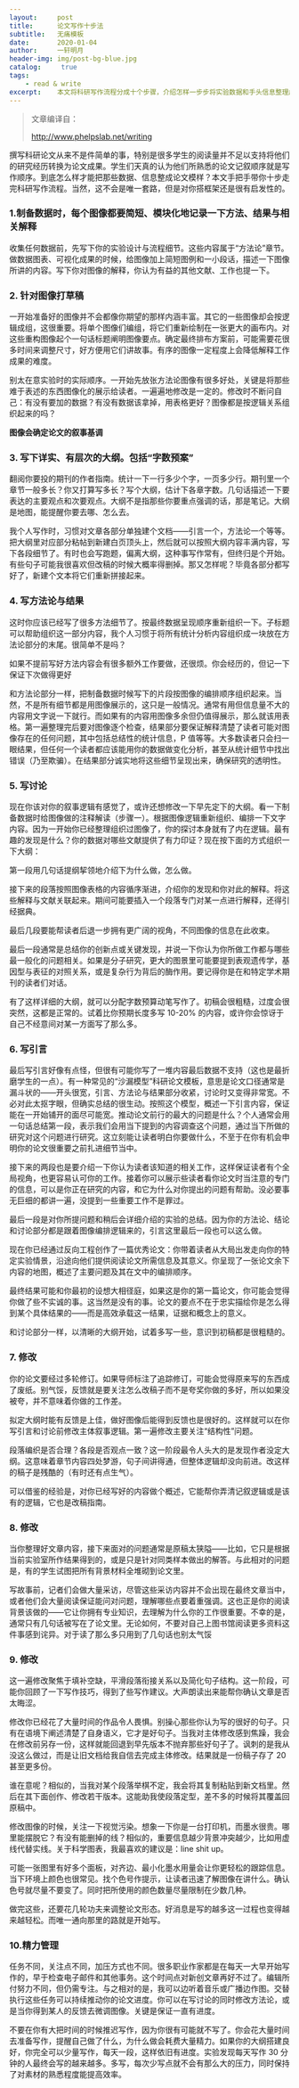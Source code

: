 ```yaml
---
layout:		post
title:  	论文写作十步法
subtitle:   无痛模板
date:       2020-01-04
author:     一轩明月
header-img: img/post-bg-blue.jpg
catalog: 	 true
tags:
    - read & write
excerpt:    本文将科研写作流程分成十个步骤，介绍怎样一步步将实验数据和手头信息整理成一般常见的论文格式。强调写论文不是按结构顺序写好的，而是以实验结论、图像为核心一点点丰满起来的
---
```


> 文章编译自：
>
> http://www.phelpslab.net/writing

撰写科研论文从来不是件简单的事，特别是很多学生的阅读量并不足以支持将他们的研究经历转换为论文成果。学生们天真的认为他们所熟悉的论文记叙顺序就是写作顺序。到底怎么样才能把那些数据、信息整成论文模样？本文手把手带你十步走完科研写作流程。当然，这不会是唯一套路，但是对你搭框架还是很有启发性的。

### 1.制备数据时，每个图像都要简短、模块化地记录一下方法、结果与相关解释

收集任何数据前，先写下你的实验设计与流程细节。这些内容属于“方法论”章节。做数据图表、可视化成果的时候，给图像加上简短图例和一小段话，描述一下图像所讲的内容。写下你对图像的解释，你认为有益的其他文献、工作也提一下。

### 2. 针对图像打草稿

一开始准备好的图像并不会都像你期望的那样内涵丰富。其它的一些图像却会按逻辑成组，这很重要。将单个图像们编组，将它们重新绘制在一张更大的画布内。对这些重构图像起个一句话标题阐明图像要点。确定最终排布方案前，可能需要花很多时间来调整尺寸，好方便用它们讲故事。有序的图像一定程度上会降低解释工作成果的难度。

别太在意实验时的实际顺序。一开始先放张方法论图像有很多好处，关键是将那些难于表述的东西图像化的展示给读者。一遍遍地修改是一定的。修改时不断问自己：有没有要加的数据？有没有数据该拿掉，用表格更好？图像都是按逻辑关系组织起来的吗？

**图像会确定论文的叙事基调**

### 3. 写下详实、有层次的大纲。包括“字数预案”

翻阅你要投的期刊的作者指南。统计一下一行多少个字，一页多少行。期刊里一个章节一般多长？你又打算写多长？写个大纲，估计下各章字数。几句话描述一下要表达的主要观点和次要观点。大纲不是指那些你要重点强调的话，那是笔记。大纲是地图，能提醒你要去哪、怎么去。

我个人写作时，习惯对文章各部分单独建个文档——引言一个，方法论一个等等。把大纲里对应部分粘帖到新建白页顶头上，然后就可以按照大纲内容丰满内容，写下各段细节了。有时也会写跑题，偏离大纲，这种事写作常有，但终归是个开始。有些句子可能我很喜欢但改稿的时候大概率得删掉。那又怎样呢？毕竟各部分都写好了，新建个文本将它们重新拼接起来。

### 4. 写方法论与结果

这时你应该已经写了很多方法细节了。按最终数据呈现顺序重新组织一下。子标题可以帮助组织这一部分内容，我个人习惯于将所有统计分析内容组织成一块放在方法论部分的末尾。很简单不是吗？

如果不提前写好方法内容会有很多额外工作要做，还很烦。你会经历的，但记一下保证下次做得更好

和方法论部分一样，把制备数据时候写下的片段按图像的编排顺序组织起来。当然，不是所有细节都是用图像展示的，这只是一般情况。通常有用但信息量不大的内容用文字说一下就行。而如果有的内容用图像多余但仍值得展示，那么就该用表格。第一遍整理完后要对图像逐个检查，结果部分要保证解释清楚了读者可能对图像存在的任何问题，其中包括总结性的统计信息，P 值等等。大多数读者只会扫一眼结果，但任何一个读者都应该能用你的数据做变化分析，甚至从统计细节中找出错误（乃至欺骗）。在结果部分诚实地将这些细节呈现出来，确保研究的透明性。

### 5. 写讨论

现在你该对你的叙事逻辑有感觉了，或许还想修改一下早先定下的大纲。看一下制备数据时给图像做的注释解读（步骤一）。根据图像逻辑重新组织、编排一下文字内容。因为一开始你已经整理组织过图像了，你的探讨本身就有了内在逻辑。最有趣的发现是什么？你的数据对哪些文献提供了有力印证？现在按下面的方式组织一下大纲：

第一段用几句话提纲挈领地介绍下为什么做，怎么做。

接下来的段落按照图像表格的内容循序渐进，介绍你的发现和你对此的解释。将这些解释与文献关联起来。期间可能要插入一个段落专门对某一点进行解释，还得引经据典。

最后几段要能帮读者后退一步拥有更广阔的视角，不同图像的信息在此收束。

最后一段通常是总结你的创新点或关键发现，并说一下你认为你所做工作都与哪些最一般化的问题相关。如果是分子研究，更大的图景里可能要提到表观遗传学，基因型与表征的对照关系，或是复杂行为背后的酶作用。要记得你是在和特定学术期刊的读者们对话。

有了这样详细的大纲，就可以分配字数预算动笔写作了。初稿会很粗糙，过度会很突然，这都是正常的。试着比你预期长度多写 10-20% 的内容，或许你会惊讶于自己不经意间对某一方面写了那么多。

### 6. 写引言

最后写引言好像有点怪，但很有可能你写了一堆内容最后数据不支持（这也是最折磨学生的一点）。有一种常见的“沙漏模型”科研论文模板，意思是论文口径通常是漏斗状的——开头很宽，引言、方法论与结果部分收紧，讨论时又变得非常宽。不必对此太抠字眼，但确实总结的很生动。按照这个模型，概述一下引言内容，保证能在一开始铺开的面尽可能宽。推动论文前行的最大的问题是什么？个人通常会用一句话总结第一段，表示我们会用当下提到的内容调查这个问题，通过当下所做的研究对这个问题进行研究。这立刻能让读者明白你要做什么，不至于在你有机会申明你的论文很重要之前扎进细节当中。

接下来的两段也是要介绍一下你认为读者该知道的相关工作，这样保证读者有个全局视角，也更容易认可你的工作。接着你可以展示些读者看你论文时当注意的专门的信息，可以是你正在研究的内容，和它为什么对你提出的问题有帮助。没必要事无巨细的都讲一遍，没提到一些重要工作不是罪过。

最后一段是对你所提问题和稍后会详细介绍的实验的总结。因为你的方法论、结论和讨论部分都是跟着图像编排逻辑来的，引言这里最后一段也可以这么做。

现在你已经通过反向工程创作了一篇优秀论文：你带着读者从大局出发走向你的特定实验情景，沿途向他们提供阅读论文所需信息及其意义。你呈现了一张论文余下内容的地图，概述了主要问题及其在文中的编排顺序。

最终结果可能和你最初的设想大相径庭，如果这是你的第一篇论文，你可能会觉得你做了些不实诚的事。这当然是没有的事。论文的要点不在于忠实描绘你是怎么得到某个具体结果的——而是高效承载这一结果，证据和概念上的意义。

和讨论部分一样，以清晰的大纲开始，试着多写一些，意识到初稿都是很粗糙的。

### 7. 修改

你的论文要经过多轮修订。如果导师标注了追踪修订，可能会觉得原来写的东西成了废纸。别气馁，反馈就是要关注怎么改稿子而不是夸奖你做的多好，所以如果没被夸，并不意味着你做的工作差。

拟定大纲时能有反馈是上佳，做好图像后能得到反馈也是很好的。这样就可以在你写引言和讨论前修改主体叙事逻辑。第一遍修改主要关注“结构性”问题。

段落编织是否合理？各段是否观点一致？这一阶段最令人头大的是发现作者没定大纲。这意味着章节内容四处梦游，句子间讲得通，但整体逻辑却没向前进。改这样的稿子是残酷的（有时还有点生气）。

可以借鉴的经验是，对你已经写好的内容做个概述，它能帮你弄清记叙逻辑或是该有的逻辑，它也是改稿指南。

### 8. 修改

当你整理好文章内容，接下来面对的问题通常是原稿太狭隘——比如，它只是根据当前实验室所作结果得到的，或是只是针对同类样本做出的解答。与此相对的问题是，有的学生试图把所有背景材料全堆砌到论文里。

写故事前，记者们会做大量采访，尽管这些采访内容并不会出现在最终文章当中，或者他们会大量阅读保证能问对问题，理解哪些点要着重强调。这也正是你的阅读背景该做的——它让你拥有专业知识，去理解为什么你的工作很重要。不幸的是，通常只有几句话被写在了论文里。无论如何，不要对自己上图书馆阅读更多资料这件事感到诧异。对于读了那么多只用到了几句话也别太气馁

### 9. 修改

这一遍修改聚焦于填补空缺，平滑段落衔接关系以及简化句子结构。这一阶段，可能你回顾了一下写作技巧，得到了些写作建议。大声朗读出来能帮你确认文章是否太晦涩。

修改你已经花了大量时间的作品令人畏惧。别操心那些你认为写的很好的句子。只有在语境下阐述清楚了自身语义，它才是好句子。当我对主体修改感到焦躁，我会在修改前另存一份，这样就能回退到早先版本不抛弃那些好句子了。讽刺的是我从没这么做过，而是让旧文档给我自信去完成主体修改。结果就是一份稿子存了 20 甚至更多份。

谁在意呢？相似的，当我对某个段落举棋不定，我会将其复制粘贴到新文档里。然后在其下面创作、修改若干版本。这能助我使段落定型，差不多的时候将其覆盖回原稿中。

修改图像的时候，关注一下视觉污染。想象一下你是一台打印机，而墨水很贵。哪里能摆脱它？有没有能删掉的线？相似的，重要信息越少背景冲突越少，比如用虚线代替实线。关于科学图表，我最喜欢的建议是：line shit up。

可能一张图里有好多个面板，对齐边、最小化墨水用量会让你更轻松的跟踪信息。当下环境上颜色也很常见。找个色号作提示，让读者迅速了解图像在讲什么。确认色号就尽量不要变了。同时把所使用的颜色数量尽量限制在少数几种。

做完这些，还要花几轮功夫来调整论文形态。好消息是写的越多这一过程也变得越来越轻松。而唯一通向那里的路就是开始写。

### 10.精力管理

任务不同，关注点不同，加压方式也不同。很多职业作家都是在每天一大早开始写作的，早于检查电子邮件和其他事务。这个时间点对新创文章再好不过了。编辑所付努力不同，但仍需专注。与之相对的是，我可以边听着音乐或广播边作图。交替执行这些任务可以持续推动你的论文进度。你可以在写讨论的同时修改方法论，或是当你得到某人的反馈去微调图像。关键是保证一直有进度。

不要在你有大把时间的时候推迟写作，因为你很有可能就不写了。你会花大量时间去准备写作，提醒自己做了什么，为什么做会耗费大量精力。如果你的大纲搭建良好，你完全可以少量写作，每天一段，这样依旧有进度。实验发现每天写作 30 分钟的人最终会写的越来越多。多写，每次少写点就不会有那么大的压力，同时保持了对素材的熟悉程度能提高效率。